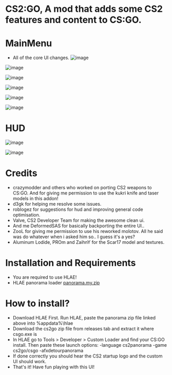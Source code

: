 
# CS2:GO, A mod that adds some CS2 features and content to CS:GO.

# MainMenu
- All of the core UI changes.
![image](https://github.com/user-attachments/assets/2fa96441-985f-42ae-9e0d-7c4ee86adbfa)

![image](https://github.com/user-attachments/assets/14b11c50-e829-421e-a166-ea2ad2503dfe)

![image](https://github.com/user-attachments/assets/b7315c10-dcb2-41a9-8a99-84174424f2e5)

![image](https://github.com/user-attachments/assets/2fd70ece-3331-4da6-ac43-c7394ed8d159)

![image](https://github.com/user-attachments/assets/82708236-5446-439d-a7d2-ad2fa2fcc45b)

![image](https://github.com/user-attachments/assets/6335d313-aaa6-434d-b838-50255efd8331)

# HUD
![image](https://github.com/user-attachments/assets/e3978af6-ad29-44b8-8c71-013986d21729)

![image](https://github.com/user-attachments/assets/7e7071d0-69b0-4b34-9042-f22cd43082c5)

# Credits
- crazymodder and others who worked on porting CS2 weapons to CS:GO. And for giving me permission to use the kukri knife and taser models in this addon!
- d3gk for helping me resolve some issues.
- roblogez for suggestions for hud and improving general code optimisation.
- Valve, CS2 Developer Team for making the awesome clean ui.
- And me DeformedSAS for basically backporting the entire UI..
- ZooL for giving me permission to use his reworked molotov. All he said was do whatever when i asked him so.. I guess it's a yes?
- Aluminum Lodide, PROm and ZaihnY for the Scar17 model and textures.

# Installation and Requirements
- You are required to use HLAE!
- HLAE panorama loader [panorama.my.zip](https://github.com/user-attachments/files/17939965/panorama.my.zip)

# How to install?
- Download HLAE First. Run HLAE, paste the panorama zip file linked above into %appdata%\hlae
- Download the cs2go zip file from releases tab and extract it where csgo.exe is
- In HLAE go to Tools > Developer > Custom Loader and find your CS:GO install. Then paste these launch options: -language cs2panorama -game cs2go/csgo -afxdetourpanorama
- If done correctly you should hear the CS2 startup logo and the custom UI should work.
- That's it! Have fun playing with this UI!
